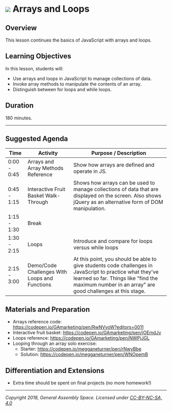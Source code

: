 # ![](https://ga-dash.s3.amazonaws.com/production/assets/logo-9f88ae6c9c3871690e33280fcf557f33.png) Arrays and Loops

## Overview
This lesson continues the basics of JavaScript with arrays and loops.


## Learning Objectives
In this lesson, students will:
- Use arrays and loops in JavaScript to manage collections of data.
- Invoke array methods to manipulate the contents
of an array.
- Distinguish between for loops and while loops.

## Duration
180 minutes.

---

## Suggested Agenda

| Time | Activity | Purpose / Description |
| --- | --- | --- |
| 0:00 - 0:45 | Arrays and Array Methods Reference | Show how arrays are defined and operate in JS. |
| 0:45 - 1:15 | Interactive Fruit Basket Walk-Through | Shows how arrays can be used to manage collections of data that are displayed on the screen. Also shows jQuery as an alternative form of DOM manipulation. |
| 1:15 - 1:30 | Break | |
| 1:30 - 2:15 | Loops | Introduce and compare for loops versus while loops |
| 2:15 - 3:00 | Demo/Code Challenges With Loops and Functions | At this point, you should be able to give students code challenges in JavaScript to practice what they've learned so far. Things like "find the maximum number in an array" are good challenges at this stage. |


## Materials and Preparation
- Arrays reference code: https://codepen.io/GAmarketing/pen/RwNVvoW?editors=0011
- Interactive fruit basket: https://codepen.io/GAmarketing/pen/jOEmdJv
- Loops reference: https://codepen.io/GAmarketing/pen/NWPjJGL
- Looping through an array solo exercise:
    - Starter: https://codepen.io/megganeturner/pen/rNwyBbe
    - Solution: https://codepen.io/megganeturner/pen/WNOpemB





## Differentiation and Extensions
- Extra time should be spent on final projects (no more homework!)

---
*Copyright 2018, General Assembly Space. Licensed under [CC-BY-NC-SA, 4.0](https://creativecommons.org/licenses/by-nc-sa/4.0/)*
